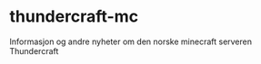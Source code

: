 thundercraft-mc
===============

Informasjon og andre nyheter om den norske minecraft serveren Thundercraft 
